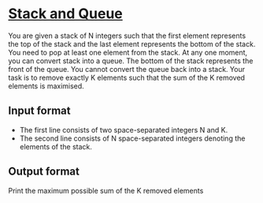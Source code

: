 # [Stack and Queue][link]

You are given a stack of N integers such that the first element represents the top of the stack and the last element represents the bottom of the stack. You need to pop at least one element from the stack. At any one moment, you can convert stack into a queue. The bottom of the stack represents the front of the queue. You cannot convert the queue back into a stack. Your task is to remove exactly K elements such that the sum of the K removed elements is maximised.

## Input format

- The first line consists of two space-separated integers N and K.
- The second line consists of N space-separated integers denoting the elements of the stack.

## Output format

Print the maximum possible sum of the K removed elements

[link]: https://www.hackerearth.com/practice/data-structures/stacks/basics-of-stacks/practice-problems/algorithm/staque-1-e790a29f/
